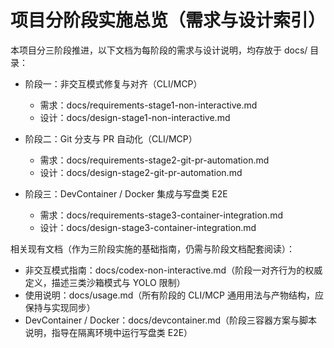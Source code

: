 # 项目分阶段实施总览（需求与设计索引）

本项目分三阶段推进，以下文档为每阶段的需求与设计说明，均存放于 docs/ 目录：

- 阶段一：非交互模式修复与对齐（CLI/MCP）
  - 需求：docs/requirements-stage1-non-interactive.md
  - 设计：docs/design-stage1-non-interactive.md

- 阶段二：Git 分支与 PR 自动化（CLI/MCP）
  - 需求：docs/requirements-stage2-git-pr-automation.md
  - 设计：docs/design-stage2-git-pr-automation.md

- 阶段三：DevContainer / Docker 集成与写盘类 E2E
  - 需求：docs/requirements-stage3-container-integration.md
  - 设计：docs/design-stage3-container-integration.md

相关现有文档（作为三阶段实施的基础指南，仍需与阶段文档配套阅读）：

- 非交互模式指南：docs/codex-non-interactive.md（阶段一对齐行为的权威定义，描述三类沙箱模式与 YOLO 限制）
- 使用说明：docs/usage.md（所有阶段的 CLI/MCP 通用用法与产物结构，应保持与实现同步）
- DevContainer /
  Docker：docs/devcontainer.md（阶段三容器方案与脚本说明，指导在隔离环境中运行写盘类 E2E）
